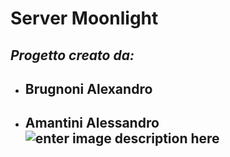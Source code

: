 # Server Moonlight
## *Progetto creato da:*

 - ## Brugnoni Alexandro 

 - ## Amantini Alessandro![enter image description here](https://www.denofgeek.com/wp-content/uploads/2018/01/Ana-de-Armas-in-Blade-Runner-2049.png?fit=1500,843)
